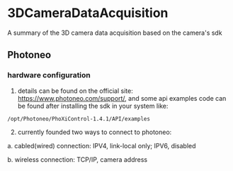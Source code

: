 # 3DCameraDataAcquisition
A summary of the 3D camera data acquisition based on the camera's sdk

## Photoneo
### hardware configuration
1. details can be found on the official site: https://www.photoneo.com/support/, and some api examples code can be found after installing the sdk in your system like:
```
/opt/Photoneo/PhoXiControl-1.4.1/API/examples
```
2. currently founded two ways to connect to photoneo:

a. cabled(wired) connection: IPV4, link-local only; IPV6, disabled

b. wireless connection: TCP/IP, camera address
